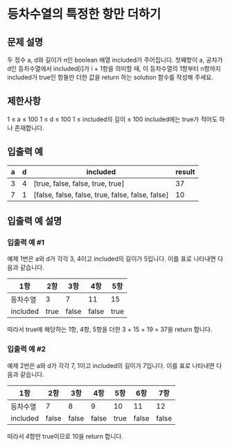 # 등차수열의 특정한 항만 더하기


## 문제 설명
두 정수 a, d와 길이가 n인 boolean 배열 included가 주어집니다. 첫째항이 a, 공차가 d인 등차수열에서 included[i]가 i + 1항을 의미할 때, 이 등차수열의 1항부터 n항까지 included가 true인 항들만 더한 값을 return 하는 solution 함수를 작성해 주세요.

## 제한사항
1 ≤ a ≤ 100
1 ≤ d ≤ 100
1 ≤ included의 길이 ≤ 100
included에는 true가 적어도 하나 존재합니다.

## 입출력 예
|a|d|included|result|
|---|---|---|---|
|3|4|[true, false, false, true, true]|37|
|7|1|[false, false, false, true, false, false, false]|10|

## 입출력 예 설명

### 입출력 예 #1
예제 1번은 a와 d가 각각 3, 4이고 included의 길이가 5입니다. 이를 표로 나타내면 다음과 같습니다.

|1항|2항|3항|4항|5항|
|---|---|---|---|---|
|등차수열|3|7|11|15|19|
|included|true|false|false|true|true|

따라서 true에 해당하는 1항, 4항, 5항을 더한 3 + 15 + 19 = 37을 return 합니다.

### 입출력 예 #2
예제 2번은 a와 d가 각각 7, 1이고 included의 길이가 7입니다. 이를 표로 나타내면 다음과 같습니다.

|1항|2항|3항|4항|5항|6항|7항|
|---|---|---|---|---|---|---|
|등차수열|7|8|9|10|11|12|13|
|included|false|false|false|true|false|false|false|

따라서 4항만 true이므로 10을 return 합니다.
